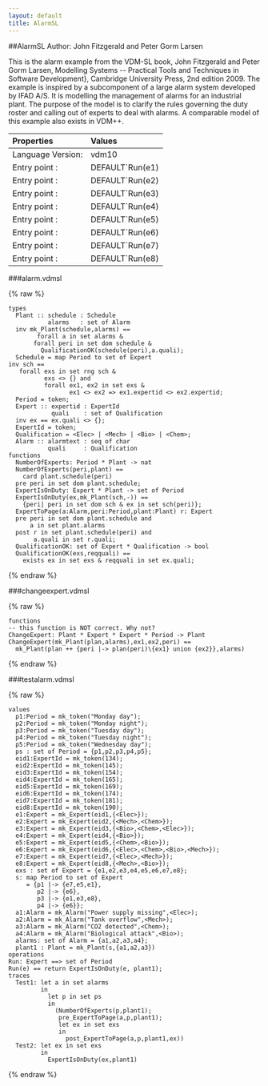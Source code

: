 ```yaml
---
layout: default
title: AlarmSL
---
```


##AlarmSL
Author: John Fitzgerald and Peter Gorm Larsen



This is the alarm example from the VDM-SL book, John Fitzgerald and
Peter Gorm Larsen, Modelling Systems -- Practical Tools and Techniques
in Software Development}, Cambridge University Press, 2nd edition
2009. The example is inspired by a subcomponent of a large alarm
system developed by IFAD A/S. It is modelling the management of alarms
for an industrial plant. The purpose of the model is to clarify the
rules governing the duty roster and calling out of experts to deal
with alarms. A comparable model of this example also exists in VDM++.


| Properties | Values          |
| :------------ | :---------- |
|Language Version:| vdm10|
|Entry point     :| DEFAULT`Run(e1)|
|Entry point     :| DEFAULT`Run(e2)|
|Entry point     :| DEFAULT`Run(e3)|
|Entry point     :| DEFAULT`Run(e4)|
|Entry point     :| DEFAULT`Run(e5)|
|Entry point     :| DEFAULT`Run(e6)|
|Entry point     :| DEFAULT`Run(e7)|
|Entry point     :| DEFAULT`Run(e8)|


###alarm.vdmsl

{% raw %}
~~~
types
  Plant :: schedule : Schedule           alarms   : set of Alarm  inv mk_Plant(schedule,alarms) ==        forall a in set alarms &	   forall peri in set dom schedule &	     QualificationOK(schedule(peri),a.quali);
  Schedule = map Period to set of Expertinv sch ==   forall exs in set rng sch &          exs <> {} and          forall ex1, ex2 in set exs &                 ex1 <> ex2 => ex1.expertid <> ex2.expertid;
  Period = token;
  Expert :: expertid : ExpertId            quali    : set of Qualification  inv ex == ex.quali <> {};
  ExpertId = token;
  Qualification = <Elec> | <Mech> | <Bio> | <Chem>;
  Alarm :: alarmtext : seq of char           quali     : Qualification
functions
  NumberOfExperts: Period * Plant -> nat  NumberOfExperts(peri,plant) ==    card plant.schedule(peri)  pre peri in set dom plant.schedule;
  ExpertIsOnDuty: Expert * Plant -> set of Period  ExpertIsOnDuty(ex,mk_Plant(sch,-)) ==    {peri| peri in set dom sch & ex in set sch(peri)};
  ExpertToPage(a:Alarm,peri:Period,plant:Plant) r: Expert  pre peri in set dom plant.schedule and      a in set plant.alarms  post r in set plant.schedule(peri) and       a.quali in set r.quali;
  QualificationOK: set of Expert * Qualification -> bool  QualificationOK(exs,reqquali) ==    exists ex in set exs & reqquali in set ex.quali;

~~~
{% endraw %}

###changeexpert.vdmsl

{% raw %}
~~~
functions
-- this function is NOT correct. Why not?ChangeExpert: Plant * Expert * Expert * Period -> PlantChangeExpert(mk_Plant(plan,alarms),ex1,ex2,peri) ==  mk_Plant(plan ++ {peri |-> plan(peri)\{ex1} union {ex2}},alarms)
~~~
{% endraw %}

###testalarm.vdmsl

{% raw %}
~~~
values
  p1:Period = mk_token("Monday day");  p2:Period = mk_token("Monday night");  p3:Period = mk_token("Tuesday day");  p4:Period = mk_token("Tuesday night");  p5:Period = mk_token("Wednesday day");  ps : set of Period = {p1,p2,p3,p4,p5};
  eid1:ExpertId = mk_token(134);  eid2:ExpertId = mk_token(145);  eid3:ExpertId = mk_token(154);  eid4:ExpertId = mk_token(165);  eid5:ExpertId = mk_token(169);  eid6:ExpertId = mk_token(174);  eid7:ExpertId = mk_token(181);  eid8:ExpertId = mk_token(190);
  e1:Expert = mk_Expert(eid1,{<Elec>});  e2:Expert = mk_Expert(eid2,{<Mech>,<Chem>});  e3:Expert = mk_Expert(eid3,{<Bio>,<Chem>,<Elec>});  e4:Expert = mk_Expert(eid4,{<Bio>});  e5:Expert = mk_Expert(eid5,{<Chem>,<Bio>});  e6:Expert = mk_Expert(eid6,{<Elec>,<Chem>,<Bio>,<Mech>});  e7:Expert = mk_Expert(eid7,{<Elec>,<Mech>});  e8:Expert = mk_Expert(eid8,{<Mech>,<Bio>});  exs : set of Expert = {e1,e2,e3,e4,e5,e6,e7,e8};
  s: map Period to set of Expert     = {p1 |-> {e7,e5,e1},        p2 |-> {e6},        p3 |-> {e1,e3,e8},        p4 |-> {e6}};
  a1:Alarm = mk_Alarm("Power supply missing",<Elec>);  a2:Alarm = mk_Alarm("Tank overflow",<Mech>);  a3:Alarm = mk_Alarm("CO2 detected",<Chem>);  a4:Alarm = mk_Alarm("Biological attack",<Bio>);  alarms: set of Alarm = {a1,a2,a3,a4};
  plant1 : Plant = mk_Plant(s,{a1,a2,a3})
operations
Run: Expert ==> set of PeriodRun(e) == return ExpertIsOnDuty(e, plant1);
traces 
  Test1: let a in set alarms         in           let p in set ps            in             (NumberOfExperts(p,plant1);              pre_ExpertToPage(a,p,plant1);              let ex in set exs              in                post_ExpertToPage(a,p,plant1,ex))
  Test2: let ex in set exs         in           ExpertIsOnDuty(ex,plant1)

~~~
{% endraw %}

